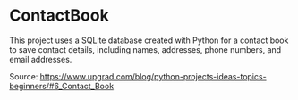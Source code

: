 # ContactBook

This project uses a SQLite database created with Python for a contact book to save contact details, including names, addresses, phone numbers, and email addresses.

Source: https://www.upgrad.com/blog/python-projects-ideas-topics-beginners/#6_Contact_Book
